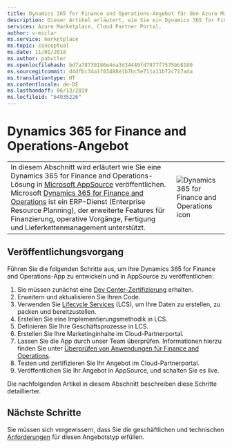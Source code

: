 ```yaml
---
title: Dynamics 365 for Finance and Operations-Angebot für den Azure Marketplace
description: Dieser Artikel erläutert, wie Sie ein Dynamics 365 for Finance and Operations-Angebot im Cloud-Partnerportal erstellen.
services: Azure Marketplace, Cloud Partner Portal,
author: v-miclar
ms.service: marketplace
ms.topic: conceptual
ms.date: 11/01/2018
ms.author: pabutler
ms.openlocfilehash: bd7a78730186e4ea3d34449fd7977f7575bb8180
ms.sourcegitcommit: d4dfbc34a1f03488e1b7bc5e711a11b72c717ada
ms.translationtype: HT
ms.contentlocale: de-DE
ms.lasthandoff: 06/13/2019
ms.locfileid: "64935226"
---
```

# <a name="dynamics-365-for-finance-and-operations-offer"></a>Dynamics 365 for Finance and Operations-Angebot

<table> <tr> <td>In diesem Abschnitt wird erläutert wie Sie eine Dynamics 365 for Finance and Operations-Lösung in <a href="https://appsource.microsoft.com">Microsoft AppSource</a> veröffentlichen. Microsoft <a href="https://dynamics.microsoft.com/finance-and-operations">Dynamics 365 for Finance and Operations</a> ist ein ERP-Dienst (Enterprise Resource Planning), der erweiterte Features für Finanzierung, operative Vorgänge, Fertigung und Lieferkettenmanagement unterstützt. </td> <td><img src="./media/publish_d365_new_offer/dynfinance-icon1.png"  alt="Dynamics 365 for Finance and Operations icon" /></td> </tr> </table>


## <a name="publishing-process"></a>Veröffentlichungsvorgang

Führen Sie die folgenden Schritte aus, um Ihre Dynamics 365 for Finance and Operations-App zu entwickeln und in AppSource zu veröffentlichen:

1. Sie müssen zunächst eine [Dev Center-Zertifizierung](https://dev.windows.com/en-us/registration?accountProgram=Azure) erhalten.
2. Erweitern und aktualisieren Sie Ihren Code.
3. Verwenden Sie [Lifecycle Services](https://docs.microsoft.com/dynamics365/unified-operations/dev-itpro/lifecycle-services/lcs) (LCS), um Ihre Daten zu erstellen, zu packen und bereitzustellen.
4. Erstellen Sie eine Implementierungsmethodik in LCS.
5. Definieren Sie Ihre Geschäftsprozesse in LCS.
6. Erstellen Sie Ihre Marketinginhalte im Cloud-Partnerportal.
7.  Lassen Sie die App durch unser Team überprüfen. Informationen hierzu finden Sie unter [Überprüfen von Anwendungen für Finance and Operations](https://docs.microsoft.com/dynamics365/operations/dev-itpro/lcs-solutions/app-validation-lcs-solutions).
8. Testen und zertifizieren Sie Ihr Angebot im Cloud-Partnerportal.
9.  Veröffentlichen Sie Ihr Angebot in AppSource, und schalten Sie es live.

Die nachfolgenden Artikel in diesem Abschnitt beschreiben diese Schritte detaillierter.


## <a name="next-steps"></a>Nächste Schritte

Sie müssen sich vergewissern, dass Sie die geschäftlichen und technischen [Anforderungen](./pre-requisites.md) für diesen Angebotstyp erfüllen.

